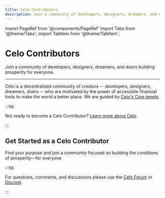 ```yaml
---
title: Celo Contributors
description: Join a community of developers, designers, dreamers, and doers building prosperity for everyone.
---
```


import PageRef from '@components/PageRef'
import Tabs from '@theme/Tabs';
import TabItem from '@theme/TabItem';

# Celo Contributors

Join a community of developers, designers, dreamers, and doers building prosperity for everyone.

---

Celo is a decentralized community of creators -- developers, designers, dreamers, doers -- who are motivated by the power of accessible financial tools to make the world a better place. We are guided by [Celo's Core tenets](https://celo.org/community).

:::tip

Not ready to become a Celo Contributor? [Learn more about Celo](../../docs/welcome.md).

:::

## Get Started as a Celo Contributor

Find your purpose and join a community focused on building the conditions of prosperity—for everyone

<PageRef url="/community/guidelines" pageName="Contributors" />
<PageRef url="/community/code-of-conduct" pageName="Code of Conduct" />
<PageRef url="/community/grant-playbook" pageName="Grant Playbook" />
<PageRef url="/community/release-process/README" pageName="Release Process" />
<PageRef url="/community/join-the-community" pageName="Join the Community" />

:::tip

For questions, comments, and discussions please use the [Celo Forum](https://forum.celo.org/) or [Discord](https://chat.celo.org/).

:::
